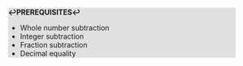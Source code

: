 <div style="margin:2em; background-color: #e0e0e0;">

<strong>↩PREREQUISITES↩</strong>

 * Whole number subtraction
 * Integer subtraction
 * Fraction subtraction
 * Decimal equality

</div>

